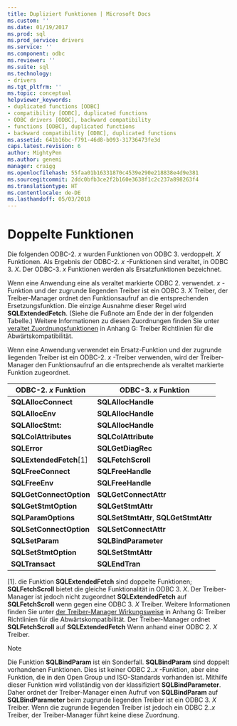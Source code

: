 ```yaml
---
title: Dupliziert Funktionen | Microsoft Docs
ms.custom: ''
ms.date: 01/19/2017
ms.prod: sql
ms.prod_service: drivers
ms.service: ''
ms.component: odbc
ms.reviewer: ''
ms.suite: sql
ms.technology:
- drivers
ms.tgt_pltfrm: ''
ms.topic: conceptual
helpviewer_keywords:
- duplicated functions [ODBC]
- compatibility [ODBC], duplicated functions
- ODBC drivers [ODBC], backward compatibility
- functions [ODBC], duplicated functions
- backward compatibility [ODBC], duplicated functions
ms.assetid: 641b16bc-f791-46d8-b093-31736473fe3d
caps.latest.revision: 6
author: MightyPen
ms.author: genemi
manager: craigg
ms.openlocfilehash: 55faa01b16331870c4539e290e218838e4d9e381
ms.sourcegitcommit: 2ddc0bfb3ce2f2b160e3638f1c2c237a898263f4
ms.translationtype: HT
ms.contentlocale: de-DE
ms.lasthandoff: 05/03/2018
---
```

# <a name="duplicated-features"></a>Doppelte Funktionen
Die folgenden ODBC-2. *x* wurden Funktionen von ODBC 3. verdoppelt. *X* Funktionen. Als Ergebnis der ODBC-2. *x* -Funktionen sind veraltet, in ODBC 3. *X*. Der ODBC-3. *x* Funktionen werden als Ersatzfunktionen bezeichnet.  
  
 Wenn eine Anwendung eine als veraltet markierte ODBC 2. verwendet. *x* -Funktion und der zugrunde liegenden Treiber ist ein ODBC 3. *X* Treiber, der Treiber-Manager ordnet den Funktionsaufruf an die entsprechenden Ersetzungsfunktion. Die einzige Ausnahme dieser Regel wird **SQLExtendedFetch**. (Siehe die Fußnote am Ende der in der folgenden Tabelle.) Weitere Informationen zu diesen Zuordnungen finden Sie unter [veraltet Zuordnungsfunktionen](../../../odbc/reference/appendixes/mapping-deprecated-functions.md) in Anhang G: Treiber Richtlinien für die Abwärtskompatibilität.  
  
 Wenn eine Anwendung verwendet ein Ersatz-Funktion und der zugrunde liegenden Treiber ist ein ODBC-2. *x* -Treiber verwenden, wird der Treiber-Manager den Funktionsaufruf an die entsprechende als veraltet markierte Funktion zugeordnet.  
  
|ODBC-2. *x* Funktion|ODBC-3. *x* Funktion|  
|-------------------------|-------------------------|  
|**SQLAllocConnect**|**SQLAllocHandle**|  
|**SQLAllocEnv**|**SQLAllocHandle**|  
|**SQLAllocStmt:**|**SQLAllocHandle**|  
|**SQLColAttributes**|**SQLColAttribute**|  
|**SQLError**|**SQLGetDiagRec**|  
|**SQLExtendedFetch**[1]|**SQLFetchScroll**|  
|**SQLFreeConnect**|**SQLFreeHandle**|  
|**SQLFreeEnv**|**SQLFreeHandle**|  
|**SQLGetConnectOption**|**SQLGetConnectAttr**|  
|**SQLGetStmtOption**|**SQLGetStmtAttr**|  
|**SQLParamOptions**|**SQLSetStmtAttr**, **SQLGetStmtAttr**|  
|**SQLSetConnectOption**|**SQLSetConnectAttr**|  
|**SQLSetParam**|**SQLBindParameter**|  
|**SQLSetStmtOption**|**SQLSetStmtAttr**|  
|**SQLTransact**|**SQLEndTran**|  
  
 [1]. die Funktion **SQLExtendedFetch** sind doppelte Funktionen; **SQLFetchScroll** bietet die gleiche Funktionalität in ODBC 3. *X*. Der Treiber-Manager ist jedoch nicht zugeordnet **SQLExtendedFetch** auf **SQLFetchScroll** wenn gegen eine ODBC 3. *X* Treiber. Weitere Informationen finden Sie unter [der Treiber-Manager Wirkungsweise](../../../odbc/reference/appendixes/what-the-driver-manager-does.md) in Anhang G: Treiber Richtlinien für die Abwärtskompatibilität. Der Treiber-Manager ordnet **SQLFetchScroll** auf **SQLExtendedFetch** Wenn anhand einer ODBC 2. *X* Treiber.  
  
> [!NOTE]  
>  Die Funktion **SQLBindParam** ist ein Sonderfall. **SQLBindParam** sind doppelt vorhandenen Funktionen. Dies ist keiner ODBC 2.*.x* -Funktion, aber eine Funktion, die in den Open Group und ISO-Standards vorhanden ist. Mithilfe dieser Funktion wird vollständig von der klassifiziert **SQLBindParameter**. Daher ordnet der Treiber-Manager einen Aufruf von **SQLBindParam** auf **SQLBindParameter** beim zugrunde liegenden Treiber ist ein ODBC 3. *X* Treiber. Wenn die zugrunde liegenden Treiber ist jedoch ein ODBC 2.*.x* Treiber, der Treiber-Manager führt keine diese Zuordnung.

